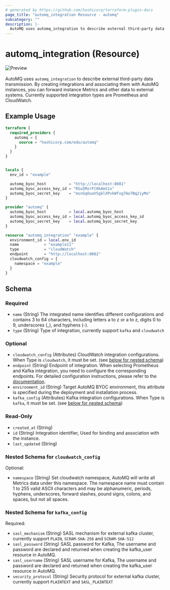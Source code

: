 ```yaml
---
# generated by https://github.com/hashicorp/terraform-plugin-docs
page_title: "automq_integration Resource - automq"
subcategory: ""
description: |-
  AutoMQ uses automq_integration to describe external third-party data transmission. By creating integrations and associating them with AutoMQ instances, you can forward instance Metrics and other data to external systems. Currently supported integration types are Prometheus and CloudWatch.
---
```


# automq_integration (Resource)

![Preview](https://img.shields.io/badge/Lifecycle_Stage-Preview-blue?style=flat&logoColor=8A3BE2&labelColor=rgba)<br><br>AutoMQ uses `automq_integration` to describe external third-party data transmission. By creating integrations and associating them with AutoMQ instances, you can forward instance Metrics and other data to external systems. Currently supported integration types are Prometheus and CloudWatch.

## Example Usage

```terraform
terraform {
  required_providers {
    automq = {
      source = "hashicorp.com/edu/automq"
    }
  }
}


locals {
  env_id = "example"

  automq_byoc_host          = "http://localhost:8081"
  automq_byoc_access_key_id = "RSaIMzrFC0kAmS1x"
  automq_byoc_secret_key    = "msnGqOuaV5gblXPvkWfxg7Ao7Nq2iyMo"
}

provider "automq" {
  automq_byoc_host          = local.automq_byoc_host
  automq_byoc_access_key_id = local.automq_byoc_access_key_id
  automq_byoc_secret_key    = local.automq_byoc_secret_key
}

resource "automq_integration" "example" {
  environment_id = local.env_id
  name           = "example11"
  type           = "cloudWatch"
  endpoint       = "http://localhost:8082"
  cloudwatch_config = {
    namespace = "example"
  }
}
```

<!-- schema generated by tfplugindocs -->
## Schema

### Required

- `name` (String) The integrated name identifies different configurations and contains 3 to 64 characters, including letters a to z or a to z, digits 0 to 9, underscores (_), and hyphens (-).
- `type` (String) Type of integration, currently support `kafka` and `cloudwatch`

### Optional

- `cloudwatch_config` (Attributes) CloudWatch integration configurations. When Type is `cloudwatch`, it must be set. (see [below for nested schema](#nestedatt--cloudwatch_config))
- `endpoint` (String) Endpoint of integration. When selecting Prometheus and Kafka integration, you need to configure the corresponding endpoints. For detailed configuration instructions, please refer to the [documentation](https://docs.automq.com/automq-cloud/manage-environments/byoc-environment/manage-integrations).
- `environment_id` (String) Target AutoMQ BYOC environment, this attribute is specified during the deployment and installation process.
- `kafka_config` (Attributes) Kafka integration configurations. When Type is `kafka`, it must be set. (see [below for nested schema](#nestedatt--kafka_config))

### Read-Only

- `created_at` (String)
- `id` (String) Integration identifier, Used for binding and association with the instance.
- `last_updated` (String)

<a id="nestedatt--cloudwatch_config"></a>
### Nested Schema for `cloudwatch_config`

Optional:

- `namespace` (String) Set cloudwatch namespace, AutoMQ will write all Metrics data under this namespace. The namespace name must contain 1 to 255 valid ASCII characters and may be alphanumeric, periods, hyphens, underscores, forward slashes, pound signs, colons, and spaces, but not all spaces.


<a id="nestedatt--kafka_config"></a>
### Nested Schema for `kafka_config`

Required:

- `sasl_mechanism` (String) SASL mechanism for external kafka cluster, currently support `PLAIN`, `SCRAM-SHA-256` and `SCRAM-SHA-512`
- `sasl_password` (String) SASL password for Kafka, The username and password are declared and returned when creating the kafka_user resource in AutoMQ.
- `sasl_username` (String) SASL username for Kafka, The username and password are declared and returned when creating the kafka_user resource in AutoMQ.
- `security_protocol` (String) Security protocol for external kafka cluster, currently support `PLAINTEXT` and `SASL_PLAINTEXT`
